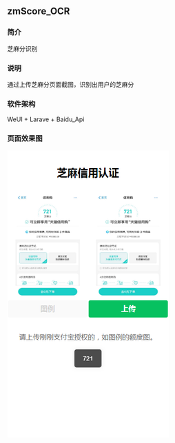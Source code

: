 ## zmScore_OCR

### 简介
芝麻分识别

### 说明
通过上传芝麻分页面截图，识别出用户的芝麻分

### 软件架构
WeUI + Larave + Baidu_Api

### 页面效果图
![页面效果图](https://github.com/Colin1024/zmScore_OCR/blob/master/public/images/zmScore.png)
